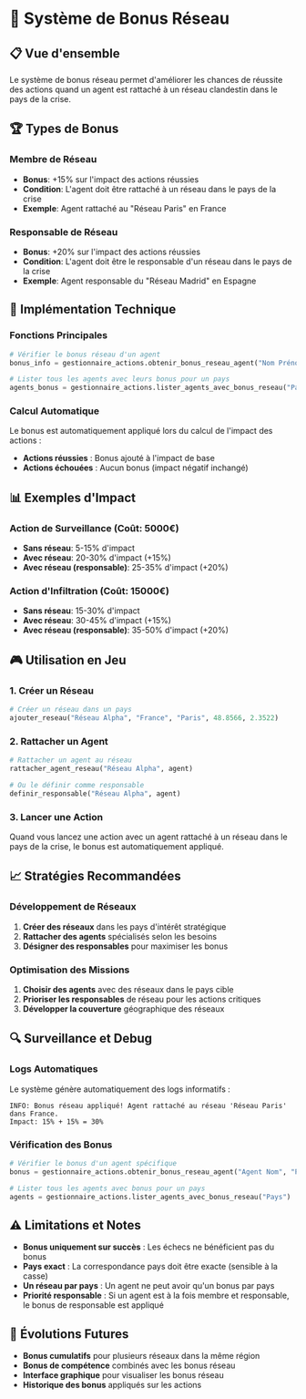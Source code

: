# 🎯 Système de Bonus Réseau

## 📋 **Vue d'ensemble**

Le système de bonus réseau permet d'améliorer les chances de réussite des actions quand un agent est rattaché à un réseau clandestin dans le pays de la crise.

## 🏆 **Types de Bonus**

### **Membre de Réseau**
- **Bonus**: +15% sur l'impact des actions réussies
- **Condition**: L'agent doit être rattaché à un réseau dans le pays de la crise
- **Exemple**: Agent rattaché au "Réseau Paris" en France

### **Responsable de Réseau**
- **Bonus**: +20% sur l'impact des actions réussies
- **Condition**: L'agent doit être le responsable d'un réseau dans le pays de la crise
- **Exemple**: Agent responsable du "Réseau Madrid" en Espagne

## 🔧 **Implémentation Technique**

### **Fonctions Principales**

```python
# Vérifier le bonus réseau d'un agent
bonus_info = gestionnaire_actions.obtenir_bonus_reseau_agent("Nom Prénom", "Pays")

# Lister tous les agents avec leurs bonus pour un pays
agents_bonus = gestionnaire_actions.lister_agents_avec_bonus_reseau("Pays")
```

### **Calcul Automatique**
Le bonus est automatiquement appliqué lors du calcul de l'impact des actions :
- **Actions réussies** : Bonus ajouté à l'impact de base
- **Actions échouées** : Aucun bonus (impact négatif inchangé)

## 📊 **Exemples d'Impact**

### **Action de Surveillance (Coût: 5000€)**
- **Sans réseau**: 5-15% d'impact
- **Avec réseau**: 20-30% d'impact (+15%)
- **Avec réseau (responsable)**: 25-35% d'impact (+20%)

### **Action d'Infiltration (Coût: 15000€)**
- **Sans réseau**: 15-30% d'impact
- **Avec réseau**: 30-45% d'impact (+15%)
- **Avec réseau (responsable)**: 35-50% d'impact (+20%)

## 🎮 **Utilisation en Jeu**

### **1. Créer un Réseau**
```python
# Créer un réseau dans un pays
ajouter_reseau("Réseau Alpha", "France", "Paris", 48.8566, 2.3522)
```

### **2. Rattacher un Agent**
```python
# Rattacher un agent au réseau
rattacher_agent_reseau("Réseau Alpha", agent)

# Ou le définir comme responsable
definir_responsable("Réseau Alpha", agent)
```

### **3. Lancer une Action**
Quand vous lancez une action avec un agent rattaché à un réseau dans le pays de la crise, le bonus est automatiquement appliqué.

## 📈 **Stratégies Recommandées**

### **Développement de Réseaux**
1. **Créer des réseaux** dans les pays d'intérêt stratégique
2. **Rattacher des agents** spécialisés selon les besoins
3. **Désigner des responsables** pour maximiser les bonus

### **Optimisation des Missions**
1. **Choisir des agents** avec des réseaux dans le pays cible
2. **Prioriser les responsables** de réseau pour les actions critiques
3. **Développer la couverture** géographique des réseaux

## 🔍 **Surveillance et Debug**

### **Logs Automatiques**
Le système génère automatiquement des logs informatifs :
```
INFO: Bonus réseau appliqué! Agent rattaché au réseau 'Réseau Paris' dans France. 
Impact: 15% + 15% = 30%
```

### **Vérification des Bonus**
```python
# Vérifier le bonus d'un agent spécifique
bonus = gestionnaire_actions.obtenir_bonus_reseau_agent("Agent Nom", "Pays")

# Lister tous les agents avec bonus pour un pays
agents = gestionnaire_actions.lister_agents_avec_bonus_reseau("Pays")
```

## ⚠️ **Limitations et Notes**

- **Bonus uniquement sur succès** : Les échecs ne bénéficient pas du bonus
- **Pays exact** : La correspondance pays doit être exacte (sensible à la casse)
- **Un réseau par pays** : Un agent ne peut avoir qu'un bonus par pays
- **Priorité responsable** : Si un agent est à la fois membre et responsable, le bonus de responsable est appliqué

## 🚀 **Évolutions Futures**

- **Bonus cumulatifs** pour plusieurs réseaux dans la même région
- **Bonus de compétence** combinés avec les bonus réseau
- **Interface graphique** pour visualiser les bonus réseau
- **Historique des bonus** appliqués sur les actions
